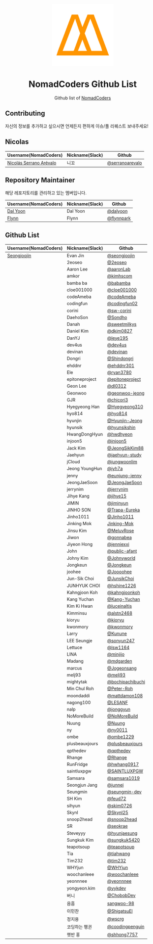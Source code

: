 <div align="center">
  <a href="https://nomadcoders.co/" alt="NomadCoders">
    <img src="./images/NomadCoders.png" width="200" height="200">
  </a>

# NomadCoders Github List

Github list of [NomadCoders](https://nomadcoders.co/)

</div>

## Contributing

자신의 정보를 추가하고 싶으시면 언제든지 편하게 이슈/풀 리퀘스트 보내주세요!

## Nicolas

| Username(NomadCoders)                                                  | Nickname(Slack) | Github                                               |
| ---------------------------------------------------------------------- | --------------- | ---------------------------------------------------- |
| [Nicolás Serrano Arévalo](https://nomadcoders.co/users/serranoarevalo) | 니꼬            | [@serranoarevalo](https://github.com/serranoarevalo) |

## Repository Maintainer

해당 레포지토리를 관리하고 있는 멤버입니다.

| Username(NomadCoders)                                | Nickname(Slack) | Github                                     |
| ---------------------------------------------------- | --------------- | ------------------------------------------ |
| [Dal Yoon](https://nomadcoders.co/users/yeodal.yoon) | Dal Yoon        | [@dalyoon](https://github.com/dalyoon)     |
| [Flynn](https://nomadcoders.co/users/flynnpark)      | Flynn           | [@flynnpark](https://github.com/flynnpark) |

## Github List

| Username(NomadCoders)                                 | Nickname(Slack) | Github                                                 |
| ----------------------------------------------------- | --------------- | ------------------------------------------------------ |
| [Seongjoojin](https://nomadcoders.co/users/qpyou1234) | Evan Jin        | [@seongjoojin](https://github.com/seongjoojin)         |
|                                                       | 2eoseo          | [@2eoseo](https://github.com/md2eoseo)                 |
|                                                       | Aaron Lee       | [@aaronLab](https://github.com/aaronLab)               |
|                                                       | amkor           | [@kimhscom](https://github.com/kimhscom)               |
|                                                       | bamba ba        | [@babamba](https://github.com/babamba)                 |
|                                                       | cloe001000      | [@cloe001000](https://github.com/cloe001000)           |
|                                                       | codeAmeba       | [@codeAmeba](https://github.com/codeAmeba)             |
|                                                       | codingfun       | [@codingfun02](https://github.com/codingfun02)         |
|                                                       | corini          | [@sw-corini](https://github.com/sw-corini)             |
|                                                       | DaehoSon        | [@Sondho](https://github.com/Sondho)                   |
|                                                       | Danah           | [@sweetmilkys](https://github.com/sweetmilkys)         |
|                                                       | Daniel Kim      | [@dkim0827](https://github.com/dkim0827)               |
|                                                       | DanYJ           | [@leye195](https://github.com/leye195)                 |
|                                                       | dev4us          | [@dev4us](https://github.com/dev4us)                   |
|                                                       | devinan         | [@devinan](https://github.com/devinan)                 |
|                                                       | Dongri          | [@Shindongri](https://github.com/Shindongri)           |
|                                                       | ehddnr          | [@ehddnr301](https://github.com/ehddnr301)             |
|                                                       | Ele             | [@ryan3780](https://github.com/ryan3780)               |
|                                                       | epitoneproject  | [@epitoneproject](https://github.com/epitoneproject)   |
|                                                       | Geon Lee        | [@dl0312](https://github.com/dl0312)                   |
|                                                       | Geonwoo         | [@geonwoo-jeong](https://github.com/geonwoo-jeong)     |
|                                                       | GJR             | [@chicori3](https://github.com/chicori3)               |
|                                                       | Hyegyeong Han   | [@Hyegyeong310](https://github.com/Hyegyeong310)       |
|                                                       | hyo814          | [@hyo814](https://github.com/hyo814)                   |
|                                                       | hyunjin         | [@Hyunjin-Jeong](https://github.com/Hyunjin-Jeong)     |
|                                                       | hyunsik         | [@hyunsikshin](https://github.com/hyunsikshin)         |
|                                                       | HwangDongHyun   | [@hwdhyeon](https://github.com/HwDhyeon)               |
|                                                       | injoon5         | [@injoon5](https://github.com/injoon5)                 |
|                                                       | Jack Kim        | [@JeongSikKim88](https://github.com/JeongSikKim88)     |
|                                                       | Jaehyun         | [@jaehyun-study](https://github.com/jaehyun-study)     |
|                                                       | jCloud          | [@jungwoonlim](https://github.com/jungwoonlim)         |
|                                                       | Jeong YoungHun  | [@jyh7a](https://github.com/jyh7a)                     |
|                                                       | jenny           | [@eunjung-jenny](https://github.com/eunjung-jenny)     |
|                                                       | JeongJaeSoon    | [@JeongJaeSoon](https://github.com/JeongJaeSoon)       |
|                                                       | jerrynim        | [@jerrynim](https://github.com/jerrynim)               |
|                                                       | Jihye Kang      | [@jihye15](https://github.com/jihye15)                 |
|                                                       | JIMIN           | [@jiminyun](https://github.com/jiminyun)               |
|                                                       | JINHO SON       | [@Trapa-Eureka](https://github.com/Trapa-Eureka)       |
|                                                       | Jinho1011       | [@Jinho1011](https://github.com/Jinho1011)             |
|                                                       | Jinking Mok     | [Jinking-Mok](https://github.com/Jinking-Mok)          |
|                                                       | Jinsu Kim       | [@MeluvRose](https://github.com/MeluvRose)             |
|                                                       | Jiwon           | [@gonnabea](https://github.com/gonnabea)               |
|                                                       | Jiyeon Hong     | [@jenniexxi](https://github.com/jenniexxi)             |
|                                                       | John            | [@public-afant](https://github.com/public-afant)       |
|                                                       | Johny Kim       | [@Johnyworld](https://github.com/Johnyworld)           |
|                                                       | Jongkeun        | [@Jongkeun](https://github.com/Jongkeun)               |
|                                                       | joohee          | [@Joooohee](https://github.com/Joooohee)               |
|                                                       | Jun-Sik Choi    | [@JunsikChoi](https://github.com/JunsikChoi)           |
|                                                       | JUNHYUK CHOI    | [@hshine1226](https://github.com/hshine1226)           |
|                                                       | Kahngjoon Koh   | [@kahngjoonkoh](https://github.com/kahngjoonkoh)       |
|                                                       | Kang Yuchan     | [@Kang-Yuchan](https://github.com/Kang-Yuchan)         |
|                                                       | Kim Ki Hwan     | [@luceinaltis](https://github.com/luceinaltis)         |
|                                                       | Kimminsu        | [@alstn2468](https://github.com/alstn2468)             |
|                                                       | kioryu          | [@kioryu](https://github.com/kioryu)                   |
|                                                       | kwonmory        | [@kwonmory](https://github.com/kwonmory)               |
|                                                       | Larry           | [@Kunune](https://github.com/Kunune)                   |
|                                                       | LEE Seungje     | [@sonyun247](https://github.com/sonyun247)             |
|                                                       | Lettuce         | [@lsw1164](https://github.com/lsw1164)                 |
|                                                       | LINA            | [@minjijo](https://github.com/minjijo)                 |
|                                                       | Madang          | [@mdgarden](https://github.com/mdgarden)               |
|                                                       | marcus          | [@Jogeonsang](https://github.com/Jogeonsang)           |
|                                                       | melj93          | [@melj93](https://github.com/melj93)                   |
|                                                       | mightytak       | [@bochipachibuchi](https://github.com/bochipachibuchi) |
|                                                       | Min Chul Roh    | [@Peter-Roh](https://github.com/Peter-Roh)             |
|                                                       | moondaddi       | [@mattdamon108](https://github.com/mattdamon108)       |
|                                                       | nagong100       | [@LESANF](https://github.com/LESANF)                   |
|                                                       | nalp            | [@jonggyun](https://github.com/jonggyun)               |
|                                                       | NoMoreBuild     | [@NoMoreBuild](https://github.com/NoMoreBuild)         |
|                                                       | Nuung           | [@Nuung](https://github.com/Nuung)                     |
|                                                       | ny              | [@ny0011](https://github.com/ny0011)                   |
|                                                       | ombe            | [@ombe1229](https://github.com/ombe1229)               |
|                                                       | plusbeauxjours  | [@plusbeauxjours](https://github.com/plusbeauxjours)   |
|                                                       | qpthedev        | [@qpthedev](https://github.com/qpthedev)               |
|                                                       | Rhange          | [@Rhange](https://github.com/rhange)                   |
|                                                       | RunFridge       | [@hwhang0917](https://github.com/hwhang0917)           |
|                                                       | saintluxpgw     | [@SAINTLUXPGW](https://github.com/SAINTLUXPGW)         |
|                                                       | Samsara         | [@samsara1019](https://github.com/samsara1019)         |
|                                                       | Seongjun Jang   | [@junnei](https://github.com/junnei)                   |
|                                                       | Seungmin        | [@seungmin-dev](https://github.com/seungmin-dev)       |
|                                                       | SH Kim          | [@feud72](https://github.com/feud72)                   |
|                                                       | sihyun          | [@skim0726](https://github.com/skim0726)               |
|                                                       | SkynI           | [@SkynI25](https://github.com/SkynI25)                 |
|                                                       | snoop2head      | [@snoop2head](https://github.com/snoop2head)           |
|                                                       | SR              | [@seokrae](https://github.com/seokrae)                 |
|                                                       | Steveyyy        | [@hyunjaesung](https://github.com/hyunjaesung)         |
|                                                       | Sungkuk Kim     | [@sungkuk5420](https://github.com/sungkuk5420)         |
|                                                       | teapotsoup      | [@teapotsoup](https://github.com/teapotsoup)           |
|                                                       | Tia             | [@tiahwang](https://github.com/tiahwang)               |
|                                                       | Tim232          | [@tim232](https://github.com/Tim232)                   |
|                                                       | WHYjun          | [@WHYjun](https://github.com/WHYjun)                   |
|                                                       | woochanleee     | [@woochanleee](https://github.com/woochanleee)         |
|                                                       | yeonnnee        | [@yeonnnee](https://github.com/yeonnnee)               |
|                                                       | yongyeon.kim    | [@yykdev](https://github.com/yykdev)                   |
|                                                       | 버니            | [@ChobobDev](https://github.com/ChobobDev)             |
|                                                       | 음흠            | [sangwoo-98](https://github.com/sangwoo-98)            |
|                                                       | 이민찬          | [@ShigatsuEl](https://githuc.com/ShigatsuEl)           |
|                                                       | 정지용          | [@wscrg](https://github.com/wscrg)                     |
|                                                       | 코딩하는 펭귄   | [@coodingpenguin](https://github.com/coodingpenguin)   |
|                                                       | 햇반 홍         | [@shhong7757](https://github.com/shhong7757)           |

